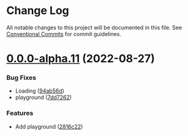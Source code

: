 # Change Log

All notable changes to this project will be documented in this file.
See [Conventional Commits](https://conventionalcommits.org) for commit guidelines.

# [0.0.0-alpha.11](https://github.com/see/sreworks-frontend-starter/compare/v0.0.0-alpha.10...v0.0.0-alpha.11) (2022-08-27)


### Bug Fixes

* Loading ([94ab56d](https://github.com/see/sreworks-frontend-starter/commit/94ab56dd21560a247e4af17ee4cbc60057768e42))
* playground ([7dd7262](https://github.com/see/sreworks-frontend-starter/commit/7dd7262aa5ea81cb7fecc534aaa9c03cfe4123d0))


### Features

* Add playground ([2816c22](https://github.com/see/sreworks-frontend-starter/commit/2816c221aacd8681f8cb723279fe799ca9974204))
